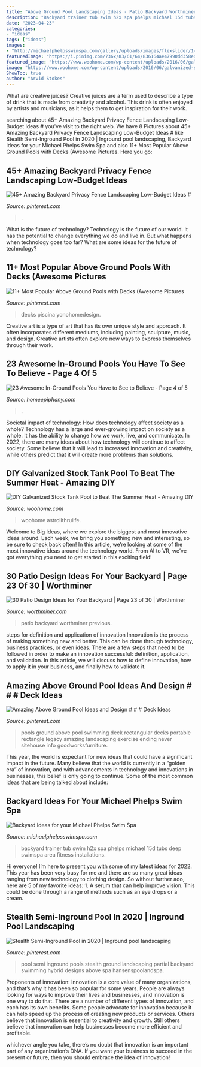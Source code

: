 ```yaml
---
title: "Above Ground Pool Landscaping Ideas - Patio Backyard Worthminer Previous"
description: "Backyard trainer tub swim h2x spa phelps michael 15d tubs deep swimspa area fitness installations"
date: "2023-04-23"
categories:
- "ideas"
tags: ["ideas"]
images:
- "http://michaelphelpsswimspa.com/gallery/uploads/images/flexslider/1408733865_60918.jpg"
featuredImage: "https://i.pinimg.com/736x/83/61/64/836164ae47990dd358ed3fbab8822133.jpg"
featured_image: "https://www.woohome.com/wp-content/uploads/2016/06/galvanized-stock-tank-pool-ideas-woohome-7.jpg"
image: "https://www.woohome.com/wp-content/uploads/2016/06/galvanized-stock-tank-pool-ideas-woohome-7.jpg"
ShowToc: true
author: "Arvid Stokes"
---
```



What are creative juices?
Creative juices are a term used to describe a type of drink that is made from creativity and alcohol. This drink is often enjoyed by artists and musicians, as it helps them to get inspiration for their work.

	

		
searching about 45+ Amazing Backyard Privacy Fence Landscaping Low-Budget Ideas # you've visit to the right web. We have 8 Pictures about 45+ Amazing Backyard Privacy Fence Landscaping Low-Budget Ideas # like Stealth Semi-Inground Pool in 2020 | Inground pool landscaping, Backyard Ideas for your Michael Phelps Swim Spa and also 11+ Most Popular Above Ground Pools with Decks (Awesome Pictures. Here you go:
		
    
## 45+ Amazing Backyard Privacy Fence Landscaping Low-Budget Ideas #

<img loading=lazy src="https://i.pinimg.com/736x/e6/74/4d/e6744d06ab93b8950037c3fc08b2aba2.jpg" onerror="this.onerror=null;this.src='https://tse4.mm.bing.net/th?id=OIP.O-rPtijbOBqoBQAd6JVPcwHaJ3&amp;pid=15.1';" alt="45+ Amazing Backyard Privacy Fence Landscaping Low-Budget Ideas #">

_Source: pinterest.com_

>. 

	

What is the future of technology?
Technology is the future of our world. It has the potential to change everything we do and live in. But what happens when technology goes too far? What are some ideas for the future of technology?

    
## 11+ Most Popular Above Ground Pools With Decks (Awesome Pictures

<img loading=lazy src="https://i.pinimg.com/736x/83/61/64/836164ae47990dd358ed3fbab8822133.jpg" onerror="this.onerror=null;this.src='https://tse3.mm.bing.net/th?id=OIP.I6J_J0nO3nZ9qVQUbX2zdAHaGO&amp;pid=15.1';" alt="11+ Most Popular Above Ground Pools with Decks (Awesome Pictures">

_Source: pinterest.com_

>decks piscina yonohomedesign. 

	

Creative art is a type of art that has its own unique style and approach. It often incorporates different mediums, including painting, sculpture, music, and design. Creative artists often explore new ways to express themselves through their work.

    
## 23 Awesome In-Ground Pools You Have To See To Believe - Page 4 Of 5

<img loading=lazy src="https://homeepiphany.com/wp-content/uploads/2015/05/23-Awesome-In-Ground-Pools-You-Have-to-See-to-Believe-19.jpg" onerror="this.onerror=null;this.src='https://tse3.mm.bing.net/th?id=OIP.YAMPF1yivZR8DptmuEYKAgHaKk&amp;pid=15.1';" alt="23 Awesome In-Ground Pools You Have to See to Believe - Page 4 of 5">

_Source: homeepiphany.com_

>. 

	

Societal impact of technology: How does technology affect society as a whole?
Technology has a large and ever-growing impact on society as a whole. It has the ability to change how we work, live, and communicate. In 2022, there are many ideas about how technology will continue to affect society. Some believe that it will lead to increased innovation and creativity, while others predict that it will create more problems than solutions.

    
## DIY Galvanized Stock Tank Pool To Beat The Summer Heat - Amazing DIY

<img loading=lazy src="https://www.woohome.com/wp-content/uploads/2016/06/galvanized-stock-tank-pool-ideas-woohome-7.jpg" onerror="this.onerror=null;this.src='https://tse4.mm.bing.net/th?id=OIP.i5SJENTOFY9YfnsmV_SiSwHaLH&amp;pid=15.1';" alt="DIY Galvanized Stock Tank Pool to Beat The Summer Heat - Amazing DIY">

_Source: woohome.com_

>woohome astrollthrulife. 

	

Welcome to Big Ideas, where we explore the biggest and most innovative ideas around. Each week, we bring you something new and interesting, so be sure to check back often! In this article, we’re looking at some of the most innovative ideas around the technology world. From AI to VR, we’ve got everything you need to get started in this exciting field!

    
## 30 Patio Design Ideas For Your Backyard | Page 23 Of 30 | Worthminer

<img loading=lazy src="http://www.worthminer.com/wp-content/uploads/2015/06/Backyard-Patio-Design-Idea-19.jpg" onerror="this.onerror=null;this.src='https://tse2.mm.bing.net/th?id=OIP.2m462wxZvLddiOkSwSDq-QHaJ4&amp;pid=15.1';" alt="30 Patio Design Ideas for Your Backyard | Page 23 of 30 | Worthminer">

_Source: worthminer.com_

>patio backyard worthminer previous. 

	

steps for definition and application of innovation
Innovation is the process of making something new and better. This can be done through technology, business practices, or even ideas. There are a few steps that need to be followed in order to make an innovation successful: definition, application, and validation. In this article, we will discuss how to define innovation, how to apply it in your business, and finally how to validate it.

    
## Amazing Above Ground Pool Ideas And Design # # # Deck Ideas

<img loading=lazy src="https://i.pinimg.com/736x/43/55/4a/43554ac147860a0f79853f63b1e16482.jpg" onerror="this.onerror=null;this.src='https://tse4.mm.bing.net/th?id=OIP.NEwsqidUtGbOat1X72uO2QHaJ3&amp;pid=15.1';" alt="Amazing Above Ground Pool Ideas and Design # # # Deck Ideas">

_Source: pinterest.com_

>pools ground above pool swimming deck rectangular decks portable rectangle legacy amazing landscaping exercise ending never sitehouse info goodworksfurniture. 

	

This year, the world is expectant for new ideas that could have a significant impact in the future. Many believe that the world is currently in a “golden era” of innovation, and with advancements in technology and innovations in businesses, this belief is only going to continue. Some of the most common ideas that are being talked about include: 

    
## Backyard Ideas For Your Michael Phelps Swim Spa

<img loading=lazy src="http://michaelphelpsswimspa.com/gallery/uploads/images/flexslider/1408733865_60918.jpg" onerror="this.onerror=null;this.src='https://tse3.mm.bing.net/th?id=OIP.j5WbHbXNHoqny_JQvfimMQHaFA&amp;pid=15.1';" alt="Backyard Ideas for your Michael Phelps Swim Spa">

_Source: michaelphelpsswimspa.com_

>backyard trainer tub swim h2x spa phelps michael 15d tubs deep swimspa area fitness installations. 

	

Hi everyone! I’m here to present you with some of my latest ideas for 2022. This year has been very busy for me and there are so many great ideas ranging from new technology to clothing design. So without further ado, here are 5 of my favorite ideas: 1. A serum that can help improve vision. This could be done through a range of methods such as an eye drops or a cream. 
    
## Stealth Semi-Inground Pool In 2020 | Inground Pool Landscaping

<img loading=lazy src="https://i.pinimg.com/736x/00/df/d6/00dfd6d9f187011d288fe34b8e5ee386.jpg" onerror="this.onerror=null;this.src='https://tse3.mm.bing.net/th?id=OIP.Enu6tmEFANdqAP2z3yUGVQHaJ4&amp;pid=15.1';" alt="Stealth Semi-Inground Pool in 2020 | Inground pool landscaping">

_Source: pinterest.com_

>pool semi inground pools stealth ground landscaping partial backyard swimming hybrid designs above spa hansenspoolandspa. 

	

Proponents of innovation:
Innovation is a core value of many organizations, and that’s why it has been so popular for some years. People are always looking for ways to improve their lives and businesses, and innovation is one way to do that. There are a number of different types of innovation, and each has its own benefits.
Some people advocate for innovation because it can help speed up the process of creating new products or services. Others believe that innovation is essential to creativity and growth. Still others believe that innovation can help businesses become more efficient and profitable.

 whichever angle you take, there’s no doubt that innovation is an important part of any organization’s DNA. If you want your business to succeed in the present or future, then you should embrace the idea of innovation!

